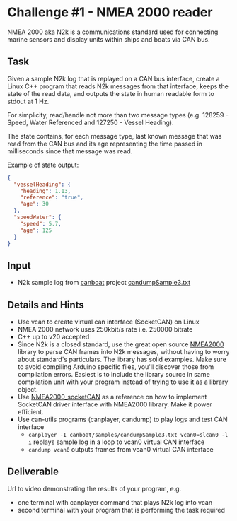 Challenge #1 - NMEA 2000 reader
=====

NMEA 2000 aka N2k is a communications standard used for connecting marine sensors and display units within ships and boats via CAN bus.

Task
-----
Given a sample N2k log that is replayed on a CAN bus interface, create a Linux C++ program that reads N2k messages from that interface, keeps the state of the read data, and outputs the state in human readable form to stdout at 1 Hz.

For simplicity, read/handle not more than two message types (e.g. 128259 - Speed, Water Referenced and 127250 - Vessel Heading).

The state contains, for each message type, last known message that was read from the CAN bus and its age representing the time passed in milliseconds since that message was read.

Example of state output:
```json
{
  "vesselHeading": {
    "heading": 1.13,
    "reference": "true",
    "age": 30
  },
  "speedWater": {
    "speed": 5.7,
    "age": 125
  }
}
```

Input
-----
 - N2k sample log from [canboat](https://github.com/canboat/canboat) project [candumpSample3.txt](https://github.com/canboat/canboat/blob/master/samples/candumpSample3.txt)

Details and Hints
-----
 - Use vcan to create virtual can interface (SocketCAN) on Linux
 - NMEA 2000 network uses 250kbit/s rate i.e. 250000 bitrate
 - C++ up to v20 accepted
 - Since N2k is a closed standard, use the great open source [NMEA2000](https://github.com/ttlappalainen/NMEA2000) library to parse CAN frames into N2k messages, without having to worry about standard's particulars. The library has solid examples. Make sure to avoid compiling Arduino specific files, you'll discover those from compilation errors. Easiest is to include the library source in same compilation unit with your program instead of trying to use it as a library object.
 - Use [NMEA2000_socketCAN](https://github.com/thomasonw/NMEA2000_socketCAN) as a reference on how to implement SocketCAN driver interface with NMEA2000 library. Make it power efficient.
 - Use can-utils programs (canplayer, candump) to play logs and test CAN interface
   - `canplayer -I canboat/samples/candumpSample3.txt vcan0=slcan0 -l i` replays sample log in a loop to vcan0 virtual CAN interface
   - `candump vcan0` outputs frames from vcan0 virtual CAN interface

Deliverable
-----
Url to video demonstrating the results of your program,
e.g.
- one terminal with canplayer command that plays N2k log into vcan
- second terminal with your program that is performing the task required
